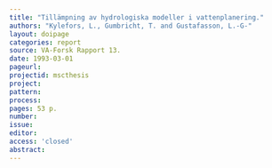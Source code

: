 ```yaml
---
title: "Tillämpning av hydrologiska modeller i vattenplanering."
authors: "Kylefors, L., Gumbricht, T. and Gustafasson, L.-G-"
layout: doipage
categories: report
source: VA-Forsk Rapport 13.
date: 1993-03-01
pageurl:
projectid: mscthesis
project:
pattern:
process:
pages: 53 p.
number:
issue:
editor:
access: 'closed'
abstract:
---
```


